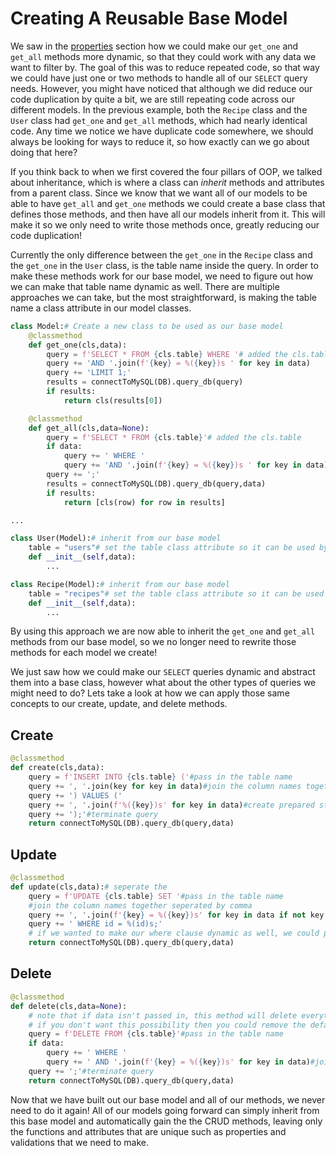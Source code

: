 # Creating A Reusable Base Model
We saw in the [properties](properties.md) section how we could make our `get_one` and `get_all` methods more dynamic, so that they could work with any data we want to filter by. The goal of this was to reduce repeated code, so that way we could have just one or two methods to handle all of our `SELECT` query needs. However, you might have noticed that although we did reduce our code duplication by quite a bit, we are still repeating code across our different models. In the previous example, both the `Recipe` class and the `User` class had `get_one` and `get_all` methods, which had nearly identical code. Any time we notice we have duplicate code somewhere, we should always be looking for  ways to reduce it, so how exactly can we go about doing that here? 

If you think back to when we first covered the four pillars of OOP, we talked about inheritance, which is where a class can *inherit* methods and attributes from a parent class. Since we know that we want all of our models to be able to have `get_all` and `get_one` methods we could create a base class that defines those methods, and then have all our models inherit from it. This will make it so we only need to write those methods once, greatly reducing our code duplication!

Currently the only difference between the `get_one` in the `Recipe` class and the `get_one` in the `User` class, is the table name inside the query. In order to make these methods work for our base model, we need to figure out how we can make that table name dynamic as well. There are multiple approaches we can take, but the most straightforward, is making the table name a class attribute in our model classes. 
```py
class Model:# Create a new class to be used as our base model
    @classmethod
    def get_one(cls,data):
        query = f'SELECT * FROM {cls.table} WHERE '# added the cls.table
        query += 'AND '.join(f'{key} = %({key})s ' for key in data)
        query += 'LIMIT 1;'
        results = connectToMySQL(DB).query_db(query)
        if results:
            return cls(results[0])

    @classmethod
    def get_all(cls,data=None):
        query = f'SELECT * FROM {cls.table}'# added the cls.table
        if data:
            query += ' WHERE '
            query += 'AND '.join(f'{key} = %({key})s ' for key in data)
        query += ';'
        results = connectToMySQL(DB).query_db(query,data)
        if results:
            return [cls(row) for row in results]

...

class User(Model):# inherit from our base model
    table = "users"# set the table class attribute so it can be used by our base model
    def __init__(self,data):
        ...

class Recipe(Model):# inherit from our base model
    table = "recipes"# set the table class attribute so it can be used by our base model
    def __init__(self,data):
        ...
```
By using this approach we are now able to inherit the `get_one` and `get_all` methods from our base model, so we no longer need to rewrite those methods for each model we create!

We just saw how we could make our `SELECT` queries dynamic and abstract them into a base class, however what about the other types of queries we might need to do? Lets take a look at how we can apply those same concepts to our create, update, and delete methods.

## Create
```py
@classmethod
def create(cls,data):
    query = f'INSERT INTO {cls.table} ('#pass in the table name
    query += ', '.join(key for key in data)#join the column names together seperated by comma
    query += ') VALUES ('
    query += ', '.join(f'%({key})s' for key in data)#create prepared statements for column names
    query += ');'#terminate query
    return connectToMySQL(DB).query_db(query,data)
```
## Update
```py
@classmethod
def update(cls,data):# seperate the 
    query = f'UPDATE {cls.table} SET '#pass in the table name
    #join the column names together seperated by comma
    query += ', '.join(f'{key} = %({key})s' for key in data if not key == 'id')# notice we check if the key is not id, since we want to use that for our where clause instead
    query += ' WHERE id = %(id)s;'
    # if we wanted to make our where clause dynamic as well, we could pass in two dictionaries to our method, one for the set data, and one for the where data, but generally we always want to update based on id
    return connectToMySQL(DB).query_db(query,data)
```
## Delete
```py
@classmethod
def delete(cls,data=None):
    # note that if data isn't passed in, this method will delete everything in the table.
    # if you don't want this possibility then you could remove the default value of None for data as well as the condition checking if data exists
    query = f'DELETE FROM {cls.table}'#pass in the table name
    if data:
        query += ' WHERE '
        query += ' AND '.join(f'{key} = %({key})s' for key in data)#join the column names together seperated by comma
    query += ';'#terminate query
    return connectToMySQL(DB).query_db(query,data)
```

Now that we have built out our base model and all of our methods, we never need to do it again! All of our models going forward can simply inherit from this base model and automatically gain the the CRUD methods, leaving only the functions and attributes that are unique such as properties and validations that we need to make.